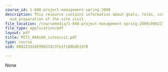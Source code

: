 ```yaml
---
course_id: 1-040-project-management-spring-2009
description: This resource contains information about goals, roles, scenario, deliverable
  and preparation of the site visit.
file_location: /coursemedia/1-040-project-management-spring-2009/800223d2d699027d23fe1f180b4b1978_MIT1_040s09_sitevisit.pdf
file_type: application/pdf
layout: pdf
title: MIT1_040s09_sitevisit.pdf
type: course
uid: 800223d2d699027d23fe1f180b4b1978

---
```

None